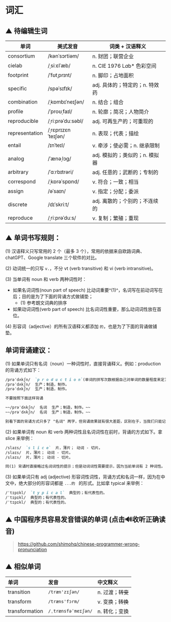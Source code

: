 # 词汇




## ▲ 待编辑生词

| 单词           | 美式发音           | 词类 + 汉语释义                |
| -------------- | ------------------ | ------------------------------ |
| consortium     | /kənˈsɔrtiəm/      | n. 财团；联营企业              |
| cielab         | /ˌsiːɛlˈæb/        | n. CIE 1976 L*a*b* 色彩空间    |
| footprint      | /ˈfʊtˌprɪnt/       | n. 脚印；占地面积              |
| specific       | /spəˈsɪfɪk/        | adj. 具体的；特定的；n. 特效药 |
| combination    | /ˌkɒmbɪˈneɪʃən/    | n. 结合；组合                  |
| profile        | /ˈproʊˌfaɪl/       | n. 轮廓；简况；人物简介        |
| reproducible   | /ˌriːprəˈduːsəbl/  | adj. 可再生产的；可重现的      |
| representation | /ˌrɛprɪzɛnˈteɪʃən/ | n. 表现；代表；描绘            |
| entail         | /ɪnˈteɪl/          | v. 牵涉；使必需；n. 继承限制   |
| analog         | /ˈænəˌlɔɡ/         | adj. 模拟的；类似的；n. 模拟器 |
| arbitrary      | /ˈɑːrbɪtrəri/      | adj. 任意的；武断的；专制的    |
| correspond     | /ˌkɒrəˈspɒnd/      | v. 符合；一致；相当            |
| assign         | /əˈsaɪn/           | v. 指定；分配；委派            |
| discrete       | /dɪˈskriːt/        | adj. 离散的；个别的；不连续的  |
| reproduce      | /ˌriːprəˈduːs/     | v. 复制；繁殖；重现            |




## ▲ 单词书写规则：

(1) 汉语释义只写常用的 2 个（最多 3 个），常用的依据来自欧路词典、chatGPT、Google translate 三个软件的对比。

(2) 动词统一的只写 `v.`，不分 vt (verb transitive) 和 vi (verb intransitive)。

(3) 当单词有 noun 和 verb 两种词性时：

- 如果名词词性(noun part of speech) 比动词重要^(1)^，名词写在前动词写在后；目的是为了下面的背诵方式做铺垫；
    + (1) 参考朗文词典的排序
- 如果动词词性(verb part of speech) 比名词词性重要，那么动词词性放在首位。

(4) 形容词（adjective）的所有汉语释义都添加 `的`，也是为了下面的背诵做铺垫。



## 单词背诵建议：

(1) 如果单词只有名词（noun）一种词性时，直接背诵释义。例如：production 的背诵方式如下：

```md
/prəˈdʌkʃn/  `p r o d u c t i o n`(单词的拼写次数根据自己对单词的数量程度来定) ：生产；制造，制作。
/prəˈdʌkʃn/  生产；制造，制作。
/prəˈdʌkʃn/  生产；制造，制作。

不要按照下面这样背诵

~~/prəˈdʌkʃn/  名词  生产；制造，制作。~~
~~/prəˈdʌkʃn/  名词  生产；制造，制作。~~

别看下面的背诵方式只多了 "名词" 两字，但背诵效果就有很大差距，区别在于，当我们只能记住 production 的一个汉语释义时，我们下意识的就会说出：production - 生产；但是下面的方式就会记成 production - 名词。
```

(2) 如果单词有 noun 和 verb 两种词性且名词词性在前时，背诵的方式如下。拿 slice 来举例：
```md
/slaɪs/  `s l i c e`  片，薄片； 动词 - 切片。
/slaɪs/  片，薄片； 动词 - 切片。
/slaɪs/  片，薄片； 动词 - 切片。

同(1) 背诵时直接略过名词词性的提示；但是动词词性需要提示，因为当前单词有 2 种词性。
```

(3) 如果单词只有 adj (adjective) 形容词性词性，背诵方式和名词一样，因为在中文中，绝大部分的形容词都是 `...的 ` 的形式。比如拿 typical 来举例：
```md
/ˈtɪpɪkl/  `t y p i c a l`  典型的；有代表性的。
/ˈtɪpɪkl/  典型的；有代表性的。
/ˈtɪpɪkl/  典型的；有代表性的。
```




## ▲ 中国程序员容易发音错误的单词 (点击🔊收听正确读音)
> https://github.com/shimohq/chinese-programmer-wrong-pronunciation



## ▲ 相似单词

|   单词   |  发音   |   中文释义   |
| :--- | :--- | :------- |
| transition     |  `/træn'zɪʃən/`     |  n. 过渡；~~转变~~   |
| transform      | `/træns'fɔrm/`      |  v. 变换；~~转换~~   |
| transformation | `/ˌtrænsfəˈmeɪʃən/` |  n. 转化；变换   |


